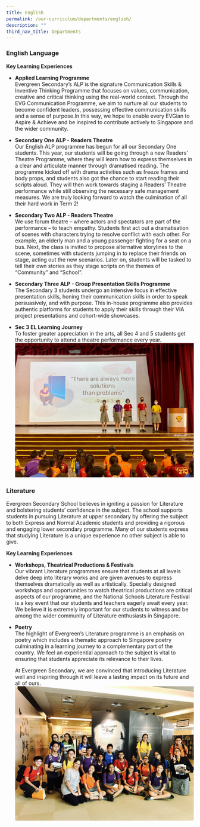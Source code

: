 ```yaml
---
title: English
permalink: /our-curriculum/departments/english/
description: ""
third_nav_title: Departments
---
```

### **English Language**

**Key Learning Experiences**  
* **Applied Learning Programme**  
Evergreen Secondary’s ALP is the signature Communication Skills & Inventive Thinking Programme that focuses on values, communication, creative and critical thinking using the real-world context. Through the EVG Communication Programme, we aim to nurture all our students to become confident leaders, possessing effective communication skills and a sense of purpose.In this way, we hope to enable every EVGian to Aspire & Achieve and be inspired to contribute actively to Singapore and the wider community.

* **Secondary One ALP - Readers Theatre**  
Our English ALP programme has begun for all our Secondary One students. This year, our students will be going through a new Readers’ Theatre Programme, where they will learn how to express themselves in a clear and articulate manner through dramatised reading. The programme kicked off with drama activities such as freeze frames and body props, and students also got the chance to start reading their scripts aloud. They will then work towards staging a Readers’ Theatre performance while still observing the necessary safe management measures. We are truly looking forward to watch the culmination of all their hard work in Term 2!

* **Secondary Two ALP - Readers Theatre**  
We use forum theatre – where actors and spectators are part of the performance – to teach empathy. Students first act out a dramatisation of scenes with characters trying to resolve conflict with each other. For example, an elderly man and a young passenger fighting for a seat on a bus. Next, the class is invited to propose alternative storylines to the scene, sometimes with students jumping in to replace their friends on stage, acting out the new scenarios. Later on, students will be tasked to tell their own stories as they stage scripts on the themes of “Community” and “School”.

* **Secondary Three ALP - Group Presentation Skills Programme**  
The Secondary 3 students undergo an intensive focus in effective presentation skills, honing their communication skills in order to speak persuasively, and with purpose. This in-house programme also provides authentic platforms for students to apply their skills through their VIA project presentations and cohort-wide showcases.

* **Sec 3 EL Learning Journey**  
To foster greater appreciation in the arts, all Sec 4 and 5 students get the opportunity to attend a theatre performance every year.![](/images/Our%20Curriculum/Departments/English%20Department/sec%203%20alp.jpeg)


### **Literature**

Evergreen Secondary School believes in igniting a passion for Literature and bolstering students’ confidence in the subject. The school supports students in pursuing Literature at upper secondary by offering the subject to both Express and Normal Academic students and providing a rigorous and engaging lower secondary programme. Many of our students express that studying Literature is a unique experience no other subject is able to give.

**Key Learning Experiences**  
* **Workshops, Theatrical Productions & Festivals**  
Our vibrant Literature programmes ensure that students at all levels delve deep into literary works and are given avenues to express themselves dramatically as well as artistically. Specially designed workshops and opportunities to watch theatrical productions are critical aspects of our programme, and the National Schools Literature Festival is a key event that our students and teachers eagerly await every year. We believe it is extremely important for our students to witness and be among the wider community of Literature enthusiasts in Singapore.

* **Poetry**  
The highlight of Evergreen’s Literature programme is an emphasis on poetry which includes a thematic approach to Singapore poetry culminating in a learning journey to a complementary part of the country. We feel an experiential approach to the subject is vital to ensuring that students appreciate its relevance to their lives. 

  At Evergreen Secondary, we are convinced that introducing Literature well and inspiring through it will leave a lasting impact on its future and all of ours.![](/images/Our%20Curriculum/Departments/English%20Department/shakespeare%20exhibition.jpg)